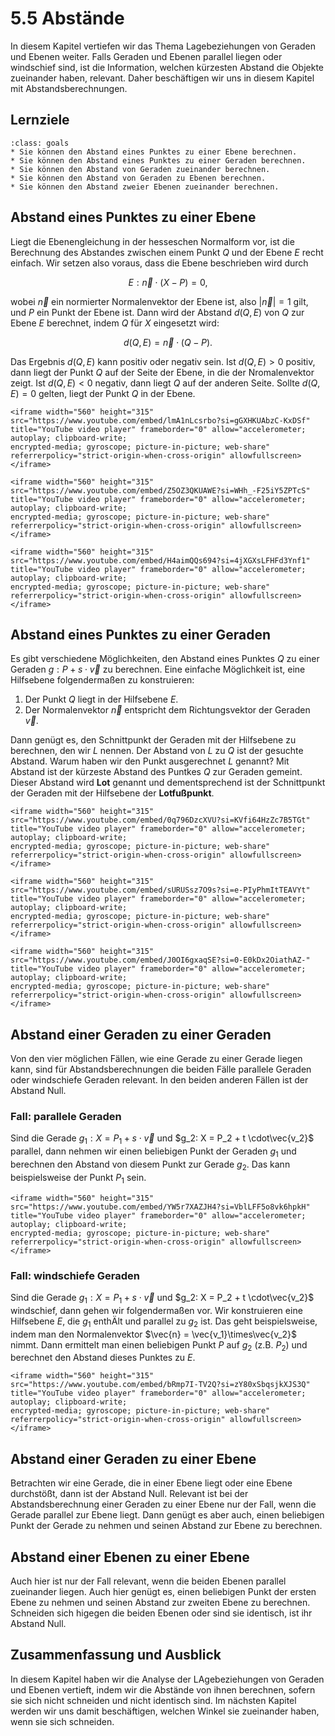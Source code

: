 # 5.5 Abstände

In diesem Kapitel vertiefen wir das Thema Lagebeziehungen von Geraden und Ebenen
weiter. Falls Geraden und Ebenen parallel liegen oder windschief sind, ist die
Information, welchen kürzesten Abstand die Objekte zueinander haben, relevant.
Daher beschäftigen wir uns in diesem Kapitel mit Abstandsberechnungen.

## Lernziele

```{admonition} Lernziele
:class: goals
* Sie können den Abstand eines Punktes zu einer Ebene berechnen.
* Sie können den Abstand eines Punktes zu einer Geraden berechnen.
* Sie können den Abstand von Geraden zueinander berechnen.
* Sie können den Abstand von Geraden zu Ebenen berechnen.
* Sie können den Abstand zweier Ebenen zueinander berechnen.
```

## Abstand eines Punktes zu einer Ebene

Liegt die Ebenengleichung in der hesseschen Normalform vor, ist die Berechnung
des Abstandes zwischen einem Punkt $Q$ und der Ebene $E$ recht einfach. Wir
setzen also voraus, dass die Ebene beschrieben wird durch

$$E: \vec{n}\cdot \left(X - P\right) = 0,$$

wobei $\vec{n}$ ein normierter Normalenvektor der Ebene ist, also $|\vec{n}|=1$
gilt, und $P$ ein Punkt der Ebene ist. Dann wird der Abstand $d(Q,E)$ von $Q$
zur Ebene $E$ berechnet, indem $Q$ für $X$ eingesetzt wird:

$$d(Q, E) = \vec{n}\cdot \left(Q - P\right).$$

Das Ergebnis $d(Q, E)$ kann positiv oder negativ sein. Ist $d(Q, E) > 0$
positiv, dann liegt der Punkt $Q$ auf der Seite der Ebene, in die der
Nromalenvektor zeigt. Ist $d(Q, E) < 0$ negativ, dann liegt $Q$ auf der anderen
Seite. Sollte $d(Q,E) = 0$ gelten, liegt der Punkt $Q$ in der Ebene.

```{dropdown} Video "Abstand eines Punktes von einer Ebene" von Flip the Classroom
<iframe width="560" height="315" src="https://www.youtube.com/embed/lmA1nLcsrbo?si=gGXHKUAbzC-KxDSf"
title="YouTube video player" frameborder="0" allow="accelerometer; autoplay; clipboard-write;
encrypted-media; gyroscope; picture-in-picture; web-share" referrerpolicy="strict-origin-when-cross-origin" allowfullscreen></iframe>
```

```{dropdown} Video "Kürzester Abstand Punkt Ebene berechnen" von MathePeter
<iframe width="560" height="315" src="https://www.youtube.com/embed/Z5OZ3QKUAWE?si=WHh_-F25iY5ZPTcS"
title="YouTube video player" frameborder="0" allow="accelerometer; autoplay; clipboard-write;
encrypted-media; gyroscope; picture-in-picture; web-share" referrerpolicy="strict-origin-when-cross-origin" allowfullscreen></iframe>
```

```{dropdown} Video "Abstand Punkt zur Ebene" von Mathematrick
<iframe width="560" height="315" src="https://www.youtube.com/embed/H4aimQQs694?si=4jXGXsLFHFd3Ynf1"
title="YouTube video player" frameborder="0" allow="accelerometer; autoplay; clipboard-write;
encrypted-media; gyroscope; picture-in-picture; web-share" referrerpolicy="strict-origin-when-cross-origin" allowfullscreen></iframe>
```

## Abstand eines Punktes zu einer Geraden

Es gibt verschiedene Möglichkeiten, den Abstand eines Punktes $Q$ zu einer
Geraden $g: P + s\cdot\vec{v}$ zu berechnen. Eine einfache Möglichkeit ist, eine
Hilfsebene folgendermaßen zu konstruieren:

1. Der Punkt $Q$ liegt in der Hilfsebene $E$.
2. Der Normalenvektor $\vec{n}$ entspricht dem Richtungsvektor der Geraden
   $\vec{v}$.

Dann genügt es, den Schnittpunkt der Geraden mit der Hilfsebene zu berechnen,
den wir $L$ nennen. Der Abstand von $L$ zu $Q$ ist der gesuchte Abstand. Warum
haben wir den Punkt ausgerechnet $L$ genannt? Mit Abstand ist der kürzeste
Abstand des Puntkes $Q$ zur Geraden gemeint. Dieser Abstand wird **Lot** genannt
und dementsprechend ist der Schnittpunkt der Geraden mit der Hilfsebene der
**Lotfußpunkt**.

```{dropdown} Video "Abstand eines Punktes von einer Geraden" von Flip the Classroom
<iframe width="560" height="315" src="https://www.youtube.com/embed/0q796DzcXVU?si=KVfi64HzZc7B5TGt"
title="YouTube video player" frameborder="0" allow="accelerometer; autoplay; clipboard-write;
encrypted-media; gyroscope; picture-in-picture; web-share" referrerpolicy="strict-origin-when-cross-origin" allowfullscreen></iframe>
```

```{dropdown} Video "Abstand zwischen Punkt und Gerade" von MathePeter
<iframe width="560" height="315" src="https://www.youtube.com/embed/sURUSsz7O9s?si=e-PIyPhmItTEAVYt"
title="YouTube video player" frameborder="0" allow="accelerometer; autoplay; clipboard-write;
encrypted-media; gyroscope; picture-in-picture; web-share" referrerpolicy="strict-origin-when-cross-origin" allowfullscreen></iframe>
```

```{dropdown} Video "Abstand Punkt Gerade" von Mathematrick
<iframe width="560" height="315" src="https://www.youtube.com/embed/J0OI6gxaqSE?si=0-E0kDx2OiathAZ-"
title="YouTube video player" frameborder="0" allow="accelerometer; autoplay; clipboard-write;
encrypted-media; gyroscope; picture-in-picture; web-share" referrerpolicy="strict-origin-when-cross-origin" allowfullscreen></iframe>
```

## Abstand einer Geraden zu einer Geraden

Von den vier möglichen Fällen, wie eine Gerade zu einer Gerade liegen kann, sind
für Abstandsberechnungen die beiden Fälle parallele Geraden oder windschiefe
Geraden relevant. In den beiden anderen Fällen ist der Abstand Null.

### Fall: parallele Geraden

Sind die Gerade $g_1: X = P_1 + s\cdot\vec{v}$ und $g_2: X = P_2 + t
\cdot\vec{v_2}$ parallel, dann nehmen wir einen beliebigen Punkt der Geraden
$g_1$ und berechnen den Abstand von diesem Punkt zur Gerade $g_2$. Das kann
beispielsweise der Punkt $P_1$ sein.

```{dropdown} Video "Abstand parallele Geraden" von Mathematrick
<iframe width="560" height="315" src="https://www.youtube.com/embed/YW5r7XAZJH4?si=VblLFF5o8vk6hpkH"
title="YouTube video player" frameborder="0" allow="accelerometer; autoplay; clipboard-write;
encrypted-media; gyroscope; picture-in-picture; web-share" referrerpolicy="strict-origin-when-cross-origin" allowfullscreen></iframe>
```

### Fall: windschiefe Geraden

Sind die Gerade $g_1: X = P_1 + s\cdot\vec{v}$ und $g_2: X = P_2 + t
\cdot\vec{v_2}$ windschief, dann gehen wir folgendermaßen vor. Wir konstruieren
eine Hilfsebene $E$, die $g_1$ enthÄlt und parallel zu $g_2$ ist. Das geht
beispielsweise, indem man den Normalenvektor $\vec{n} =
\vec{v_1}\times\vec{v_2}$ nimmt. Dann ermittelt man einen beliebigen Punkt $P$
auf $g_2$ (z.B. $P_2$) und berechnet den Abstand dieses Punktes zu $E$.

```{dropdown} Video "Abstand windschiefer Geraden" von MathePeter
<iframe width="560" height="315" src="https://www.youtube.com/embed/bRmp7I-TV2Q?si=zY80xSbqsjkXJS3Q"
title="YouTube video player" frameborder="0" allow="accelerometer; autoplay; clipboard-write;
encrypted-media; gyroscope; picture-in-picture; web-share" referrerpolicy="strict-origin-when-cross-origin" allowfullscreen></iframe>
```

## Abstand einer Geraden zu einer Ebene

Betrachten wir eine Gerade, die in einer Ebene liegt oder eine Ebene durchstößt,
dann ist der Abstand Null. Relevant ist bei der Abstandsberechnung einer Geraden
zu einer Ebene nur der Fall, wenn die Gerade parallel zur Ebene liegt. Dann
genügt es aber auch, einen beliebigen Punkt der Gerade zu nehmen und seinen
Abstand zur Ebene zu berechnen.

## Abstand einer Ebenen zu einer Ebene

Auch hier ist nur der Fall relevant, wenn die beiden Ebenen parallel zueinander
liegen. Auch hier genügt es, einen beliebigen Punkt der ersten Ebene zu nehmen
und seinen Abstand zur zweiten Ebene zu berechnen. Schneiden sich higegen die
beiden Ebenen oder sind sie identisch, ist ihr Abstand Null.

## Zusammenfassung und Ausblick

In diesem Kapitel haben wir die Analyse der LAgebeziehungen von Geraden und
Ebenen vertieft, indem wir die Abstände von ihnen berechnen, sofern sie sich
nicht schneiden und nicht identisch sind. Im nächsten Kapitel werden wir uns
damit beschäftigen, welchen Winkel sie zueinander haben, wenn sie sich
schneiden.
